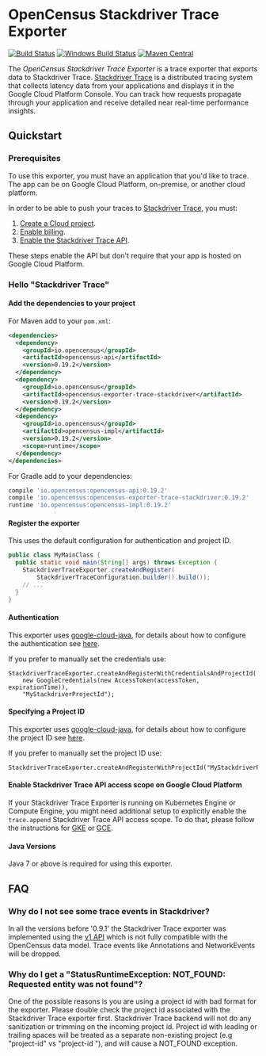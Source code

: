 # OpenCensus Stackdriver Trace Exporter
[![Build Status][travis-image]][travis-url]
[![Windows Build Status][appveyor-image]][appveyor-url]
[![Maven Central][maven-image]][maven-url]

The *OpenCensus Stackdriver Trace Exporter* is a trace exporter that exports data to 
Stackdriver Trace. [Stackdriver Trace][stackdriver-trace] is a distributed 
tracing system that collects latency data from your applications and displays it in the Google 
Cloud Platform Console. You can track how requests propagate through your application and receive
detailed near real-time performance insights.

## Quickstart

### Prerequisites

To use this exporter, you must have an application that you'd like to trace. The app can be on 
Google Cloud Platform, on-premise, or another cloud platform.

In order to be able to push your traces to [Stackdriver Trace][stackdriver-trace], you must:

1. [Create a Cloud project](https://support.google.com/cloud/answer/6251787?hl=en).
2. [Enable billing](https://support.google.com/cloud/answer/6288653#new-billing).
3. [Enable the Stackdriver Trace API](https://console.cloud.google.com/apis/api/cloudtrace.googleapis.com/overview).

These steps enable the API but don't require that your app is hosted on Google Cloud Platform.

### Hello "Stackdriver Trace"

#### Add the dependencies to your project

For Maven add to your `pom.xml`:
```xml
<dependencies>
  <dependency>
    <groupId>io.opencensus</groupId>
    <artifactId>opencensus-api</artifactId>
    <version>0.19.2</version>
  </dependency>
  <dependency>
    <groupId>io.opencensus</groupId>
    <artifactId>opencensus-exporter-trace-stackdriver</artifactId>
    <version>0.19.2</version>
  </dependency>
  <dependency>
    <groupId>io.opencensus</groupId>
    <artifactId>opencensus-impl</artifactId>
    <version>0.19.2</version>
    <scope>runtime</scope>
  </dependency>
</dependencies>
```

For Gradle add to your dependencies:
```groovy
compile 'io.opencensus:opencensus-api:0.19.2'
compile 'io.opencensus:opencensus-exporter-trace-stackdriver:0.19.2'
runtime 'io.opencensus:opencensus-impl:0.19.2'
```

#### Register the exporter

This uses the default configuration for authentication and project ID.

```java
public class MyMainClass {
  public static void main(String[] args) throws Exception {
    StackdriverTraceExporter.createAndRegister(
        StackdriverTraceConfiguration.builder().build());
    // ...
  }
}
```

#### Authentication

This exporter uses [google-cloud-java](https://github.com/GoogleCloudPlatform/google-cloud-java),
for details about how to configure the authentication see [here](https://github.com/GoogleCloudPlatform/google-cloud-java#authentication).

If you prefer to manually set the credentials use:
```
StackdriverTraceExporter.createAndRegisterWithCredentialsAndProjectId(
    new GoogleCredentials(new AccessToken(accessToken, expirationTime)),
    "MyStackdriverProjectId");
```

#### Specifying a Project ID

This exporter uses [google-cloud-java](https://github.com/GoogleCloudPlatform/google-cloud-java),
for details about how to configure the project ID see [here](https://github.com/GoogleCloudPlatform/google-cloud-java#specifying-a-project-id).

If you prefer to manually set the project ID use:
```
StackdriverTraceExporter.createAndRegisterWithProjectId("MyStackdriverProjectId");
```

#### Enable Stackdriver Trace API access scope on Google Cloud Platform
If your Stackdriver Trace Exporter is running on Kubernetes Engine or Compute Engine,
you might need additional setup to explicitly enable the ```trace.append``` Stackdriver 
Trace API access scope. To do that, please follow the instructions for 
[GKE](https://cloud.google.com/trace/docs/setup/java#kubernetes_engine) or 
[GCE](https://cloud.google.com/trace/docs/setup/java#compute_engine).

#### Java Versions

Java 7 or above is required for using this exporter.

## FAQ
### Why do I not see some trace events in Stackdriver?
In all the versions before '0.9.1' the Stackdriver Trace exporter was implemented using the [v1 
API][stackdriver-v1-api-url] which is not fully compatible with the OpenCensus data model. Trace 
events like Annotations and NetworkEvents will be dropped.

### Why do I get a "StatusRuntimeException: NOT_FOUND: Requested entity was not found"?
One of the possible reasons is you are using a project id with bad format for the exporter.
Please double check the project id associated with the Stackdriver Trace exporter first. 
Stackdriver Trace backend will not do any sanitization or trimming on the incoming project id.
Project id with leading or trailing spaces will be treated as a separate non-existing project
(e.g "project-id" vs "project-id "), and will cause a NOT_FOUND exception.

[travis-image]: https://travis-ci.org/census-instrumentation/opencensus-java.svg?branch=master
[travis-url]: https://travis-ci.org/census-instrumentation/opencensus-java
[appveyor-image]: https://ci.appveyor.com/api/projects/status/hxthmpkxar4jq4be/branch/master?svg=true
[appveyor-url]: https://ci.appveyor.com/project/opencensusjavateam/opencensus-java/branch/master
[maven-image]: https://maven-badges.herokuapp.com/maven-central/io.opencensus/opencensus-exporter-trace-stackdriver/badge.svg
[maven-url]: https://maven-badges.herokuapp.com/maven-central/io.opencensus/opencensus-exporter-trace-stackdriver
[stackdriver-trace]: https://cloud.google.com/trace/
[stackdriver-v1-api-url]: https://cloud.google.com/trace/docs/reference/v1/rpc/google.devtools.cloudtrace.v1#google.devtools.cloudtrace.v1.TraceSpan
